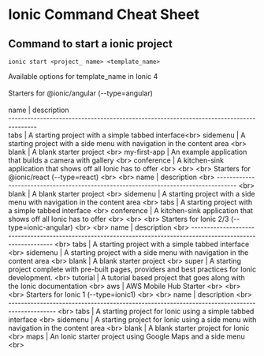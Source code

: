 # Ionic Command Cheat Sheet

## Command to start a ionic project

```
ionic start <project_ name> <template_name>
```

Available options for template_name in Ionic 4 \
\
Starters for @ionic/angular (--type=angular) \
\
name         | description \
--------------------------------------------------------------------------------------- \
tabs         | A starting project with a simple tabbed interface<br\>
sidemenu     | A starting project with a side menu with navigation in the content area <br\>
blank        | A blank starter project <br\>
my-first-app | An example application that builds a camera with gallery  <br\>
conference   | A kitchen-sink application that shows off all Ionic has to offer  <br\>
<br\>
<br\>
Starters for @ionic/react (--type=react) <br\>
<br\>
name       | description <br\>
------------------------------------------------------------------------------------ <br\>
blank      | A blank starter project <br\>
sidemenu   | A starting project with a side menu with navigation in the content area <br\>
tabs       | A starting project with a simple tabbed interface <br\>
conference | A kitchen-sink application that shows off all Ionic has to offer <br\>
<br\>
<br\>
Starters for Ionic 2/3 (--type=ionic-angular) <br\>
<br\>
name     | description <br\>
---------------------------------------------------------------------------------------------------------------- <br\>
tabs     | A starting project with a simple tabbed interface <br\>
sidemenu | A starting project with a side menu with navigation in the content area <br\>
blank    | A blank starter project <br\>
super    | A starting project complete with pre-built pages, providers and best practices for Ionic development. <br\>
tutorial | A tutorial based project that goes along with the Ionic documentation <br\>
aws      | AWS Mobile Hub Starter <br\>
<br\>
<br\>
Starters for Ionic 1 (--type=ionic1) <br\>
<br\>
name     | description <br\>
--------------------------------------------------------------------------------------------- <br\>
tabs     | A starting project for Ionic using a simple tabbed interface <br\>
sidemenu | A starting project for Ionic using a side menu with navigation in the content area <br\>
blank    | A blank starter project for Ionic <br\>
maps     | An Ionic starter project using Google Maps and a side menu <br\>
